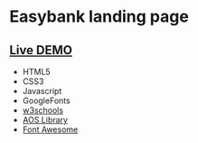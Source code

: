 # Easybank landing page

## [Live DEMO](https://dvdolivera.github.io/EasyBank/)

+ HTML5
+ CSS3
+ Javascript
+ GoogleFonts
+ [w3schools](https://www.w3schools.com/)
+ [AOS Library](https://michalsnik.github.io/aos/)
+ [Font Awesome](https://fontawesome.com/)
